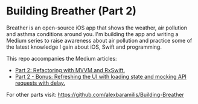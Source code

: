 # Building Breather (Part 2)

Breather is an open-source iOS app that shows the weather, air pollution and asthma conditions around you.
I'm building the app and writing a Medium series to raise awareness about air pollution 
and practice some of the latest knowledge I gain about iOS, Swift and programming.

This repo accompanies the Medium articles:
- [Part 2: Refactoring with MVVM and RxSwift.](https://medium.com/@alexandrosbaramilis/building-breather-part-2-refactoring-with-mvvm-and-rxswift-bc6e405443fa)
- [Part 2 - Bonus: Refreshing the UI with loading state and mocking API requests with delay.](https://medium.com/@alexandrosbaramilis/building-breather-part-2-bonus-refreshing-the-ui-with-loading-state-and-mocking-api-requests-4ec82fc06a94)

For other parts visit: https://github.com/alexbaramilis/Building-Breather
